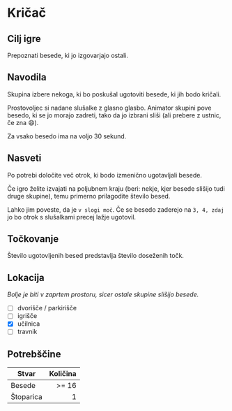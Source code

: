 # Kričač

## Cilj igre

Prepoznati besede, ki jo izgovarjajo ostali.

## Navodila

Skupina izbere nekoga, ki bo poskušal
ugotoviti besede, ki jih bodo kričali.

Prostovoljec si nadane slušalke z glasno glasbo.
Animator skupini pove besedo, ki se jo morajo
zadreti, tako da jo izbrani sliši
(ali prebere z ustnic, če zna :smile:).

Za vsako besedo ima na voljo 30 sekund.

## Nasveti

Po potrebi določite več otrok, ki bodo
izmenično ugotavljali besede.

Če igro želite izvajati na poljubnem kraju
(beri: nekje, kjer besede slišijo tudi druge skupine),
temu primerno prilagodite število besed.

Lahko jim poveste, da je `v slogi moč`.
Če se besedo zaderejo na `3, 4, zdaj` jo
bo otrok s slušalkami precej lažje ugotovil.

## Točkovanje

Število ugotovljenih besed predstavlja
število doseženih točk.

## Lokacija

*Bolje je biti v zaprtem prostoru, sicer ostale skupine slišijo besede.*

- [ ] dvorišče / parkirišče
- [ ] igrišče
- [x] učilnica
- [ ] travnik

## Potrebščine

| Stvar       | Količina     |
| ----------- | -----------: |
| Besede      | >= 16        |
| Štoparica   | 1            |
